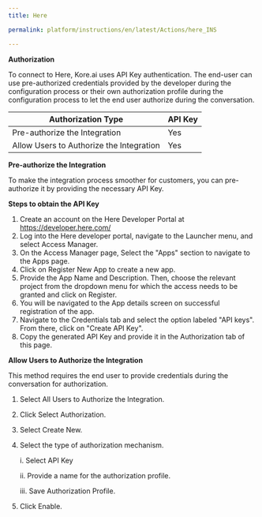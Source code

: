```yaml
---
title: Here

permalink: platform/instructions/en/latest/Actions/here_INS

---
```


<base target="_blank">




**Authorization**
 
To connect to Here, Kore.ai uses API Key authentication. The end-user can use pre-authorized credentials provided by the developer during the configuration process or their own authorization profile during the configuration process to let the end user authorize during the conversation.
 
 
 |Authorization Type                      |API Key|
 |----------------------------------------|-------|
 |Pre-authorize the Integration           |  Yes  |
 |Allow Users to Authorize the Integration|  Yes  |


**Pre-authorize the Integration**
 
 To make the integration process smoother for customers, you can pre-authorize it by providing the necessary API Key.

**Steps to obtain the API Key**
 
1. Create an account on the Here Developer Portal at https://developer.here.com/
2. Log into the Here developer portal, navigate to the Launcher menu, and select Access Manager.
3. On the Access Manager page, Select the "Apps" section to navigate to the Apps page.
4. Click on Register New App to create a new app.
5. Provide the App Name and Description. Then, choose the relevant project from the dropdown menu for which the access needs to be granted and click on Register.
6. You will be navigated to the App details screen on successful registration of the app.
7. Navigate to the Credentials tab and select the option labeled "API keys". From there, click on "Create API Key".
8. Copy the generated API Key and provide it in the Authorization tab of this page.
 
**Allow Users to Authorize the Integration**
 
This method requires the end user to provide credentials during the conversation for authorization.
 
1. Select All Users to Authorize the Integration.
 
2. Click Select Authorization.
 
3. Select Create New.
 
4. Select the type of authorization mechanism. 
 
   i.  Select API Key
 
   ii.  Provide a name for the authorization profile.
 
   iii.  Save Authorization Profile.
 
 5.  Click Enable.
 

